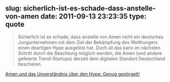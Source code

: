 slug: sicherlich-ist-es-schade-dass-anstelle-von-amen
date: 2011-09-13 23:23:35
type: quote
---

> Sicherlich ist es schade, dass anstelle von Amen nicht ein deutsches Jungunternehmen mit dem Ziel der Bekämpfung des Welthungers einen deartigen Hype ausgelöst hat. Doch all das kann im nächsten Schritt durch die Beachtung möglich werden, die Amen (und andere gefeierte Trend-Startups) derzeit dem digitalen Standort Deutschland bescheren.

[Amen und das Unverständnis über den Hype: Genug genörgelt!](http://netzwertig.com/2011/09/13/amen-und-das-unverstandnis-uber-den-hype-genug-genorgelt/)
